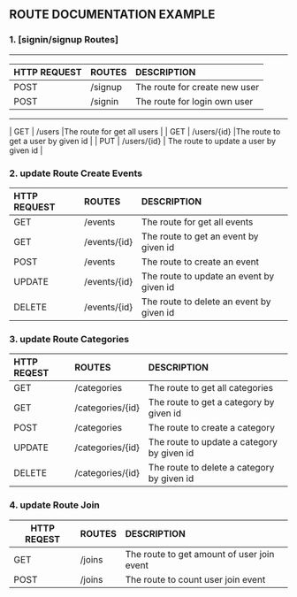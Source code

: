 ## ROUTE DOCUMENTATION EXAMPLE


### 1. [signin/signup Routes]
---
| HTTP REQUEST| ROUTES | DESCRIPTION |
| :---        | :----   |          :--- |
| POST        | /signup       |The route for create new user   |
| POST        | /signin       |The route for login own user   |

---

| GET         | /users       |The route for get all users   |
| GET         | /users/{id}  |The route to get a user by given id |
| PUT         | /users/{id}  | The route to update a user by given id |


### 2. update Route Create Events
| HTTP REQUEST| ROUTES            | DESCRIPTION |
| :---        | :----             |          :--- |
|GET          | /events         |The route for get all events   |
|GET          | /events/{id}    |The route to get an event by given id |
|POST         | /events         |The route to create an event |
|UPDATE       | /events/{id}    |The route to update an event  by given id |
|DELETE       | /events/{id}    |The route to delete an event by given id |


### 3. update Route  Categories
| HTTP REQEST | ROUTES             | DESCRIPTION  |
|:---         | :---               |          :---|
|GET          | /categories        |The route to get all categories   |
|GET          | /categories/{id}   |The route to get a category by given id |
|POST         | /categories        |The route to create a category     |
|UPDATE       | /categories/{id}   |The route to update a category by given id  |
|DELETE       | /categories/{id}   |The route to delete a category by given id  |

### 4. update Route Join
|HTTP REQEST  |ROUTES              |DESCRIPTION   |
|---         |:---                |          :---|
|GET         | /joins             |The route to get amount of user join event  |
|POST        | /joins             |The route to count user join event   |




